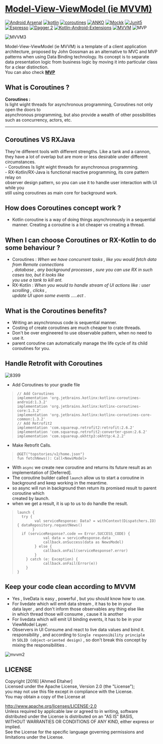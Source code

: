 # [Model-View-ViewModel (ie MVVM)](https://github.com/ahmedeltaher/Android-MVVM-architecture)



[![Android Arsenal](https://img.shields.io/badge/Android%20Arsenal-android--best--practices-brightgreen.svg?style=flat)](https://android-arsenal.com/details/3/4975)  [![kotlin](https://img.shields.io/badge/Kotlin-1.3.xxx-brightgreen.svg)](https://kotlinlang.org/)  [![coroutines](https://img.shields.io/badge/coroutines-asynchronous-red.svg)](https://kotlinlang.org/docs/reference/coroutines-overview.html) [![ANKO](https://img.shields.io/badge/Anko-commons-blue.svg)](https://github.com/Kotlin/anko) [![Mockk](https://img.shields.io/badge/Mockk-testing-yellow.svg)](https://mockk.io/)      [![Junit5](https://img.shields.io/badge/Junit5-testing-yellowgreen.svg)](https://junit.org/junit5/)   [![Espresso](https://img.shields.io/badge/Espresso-testing-lightgrey.svg)](https://developer.android.com/training/testing/espresso/)  [![Dagger 2](https://img.shields.io/badge/Dagger-2.xx-orange.svg)](https://google.github.io/dagger/)  [![Kotlin-Android-Extensions ](https://img.shields.io/badge/Kotlin--Android--Extensions-plugin-red.svg)](https://kotlinlang.org/docs/tutorials/android-plugin.html) [![MVVM ](https://img.shields.io/badge/Clean--Code-MVVM-brightgreen.svg)](https://github.com/googlesamples/android-architecture)  ![MVP ](https://img.shields.io/badge/Clean--Code-MVP-brightgreen.svg)  
  
![MVVM3](https://user-images.githubusercontent.com/1812129/68319232-446cf900-00be-11ea-92cf-cad817b2af2c.png)

Model-View-ViewModel (ie MVVM) is a template of a client application architecture, proposed by John Gossman as an alternative to MVC and MVP patterns when using Data Binding technology. Its concept is to separate data presentation logic from business logic by moving it into particular class for a clear distinction.  
You can also check [**MVP**](https://github.com/ahmedeltaher/Android-MVP-Architecture) 
  
  
**What is Coroutines ?**  
-------------------  
  
 **Coroutines :**  
Is light wight threads for asynchronous programming, Coroutines not only open the doors to  
asynchronous programming, but also provide a wealth of other possibilities such as concurrency, actors, etc.  
  
----------  
  
**Coroutines VS RXJava**  
-------------------  
They're different tools with different strengths. Like a tank and a cannon, they have a lot of overlap but are more or less desirable under different circumstances.  
        - Coroutines Is light wight threads for asynchronous programming.  
        - RX-Kotlin/RX-Java is functional reactive programming, its core pattern relay on  
        observer design pattern, so you can use it to handle user interaction with UI while you  
        still using coroutines as main core for background work.  
  
**How does Coroutines concept work ?**  
------------  
 - Kotlin coroutine is a way of doing things asynchronously in a sequential manner. Creating a coroutine is a lot cheaper vs creating a thread.  
  
  
**When I can choose Coroutines or RX-Kotlin to do some behaviour ?**  
--------------------------  
 - Coroutines : *When we have concurrent tasks , like you would fetch data from Remote connections  
 , database , any background processes , sure you can use RX in such cases too, but it looks like  
  you use a tank to kill ant.*  
 - RX-Kotlin : *When you would to handle stream of UI actions like : user scrolling , clicks ,  
 update UI upon some events .....ect .*  
  
  
**What is the Coroutines benefits?**  
-----------------------------  
  
 - Writing an asynchronous code is sequential manner.  
 - Costing of create coroutines are much cheaper to crate threads.  
 - Don't be over engineered to use observable pattern, when no need to use it.  
 - parent coroutine can automatically manage the life cycle of its child coroutines for you.  
  
  
**Handle Retrofit with Coroutines**  
-----------------------------  
  
![8399](https://user-images.githubusercontent.com/1812129/68318999-e93b0680-00bd-11ea-9d76-058222c7a654.png)  
  
 - Add Coroutines to your gradle file  
  
>     // Add Coroutines  
>     implementation 'org.jetbrains.kotlinx:kotlinx-coroutines-android:1.3.2'  
>     implementation 'org.jetbrains.kotlinx:kotlinx-coroutines-core:1.3.2'  
>     implementation 'org.jetbrains.kotlinx:kotlinx-coroutines-core-common:1.3.2'  
>     // Add Retrofit2  
>     implementation 'com.squareup.retrofit2:retrofit:2.6.2'  
>     implementation 'com.squareup.retrofit2:converter-gson:2.6.2'  
>     implementation 'com.squareup.okhttp3:okhttp:4.2.2'  
  
  
 - Make Retrofit Calls.  
  
>     @GET("topstories/v2/home.json")  
>     fun fetchNews(): Call<NewsModel>  
  
  
 - With ```async``` we create new coroutine and returns its future result as an implementation of [Deferred].  
 - The coroutine builder called ```launch``` allow us to start a coroutine in background and keep working in the meantime.  
 - so async will run in background then return its promised result to parent coroutine which  
 created by launch.  
 - when we get a result, it is up to us to do handle the result. 
  
  
  
  
  
>     launch {  
>       try {  
>             val serviceResponse: Data? = withContext(Dispatchers.IO) { dataRepository.requestNews()  
>            }  
>       if (serviceResponse?.code == Error.SUCCESS_CODE) {  
>                 val data = serviceResponse.data  
>                 callback.onSuccess(data as NewsModel)  
>             } else {  
>                 callback.onFail(serviceResponse?.error)  
>             }  
>         } catch (e: Exception) {  
>                 callback.onFail(Error(e))  
>         }  
>     }  
  
  
  
  
  
**Keep your code clean according to MVVM**  
-----------------------------  
 - Yes , liveData is easy , powerful , but you should know how to use.  
 - For livedate which will emit data stream , it has to be in your  
   data layer , and don't inform those observables any thing else like  
   in which thread those will consume , cause it is another  
 - For livedata which will emit UI binding events, it has to be in your ViewModel Layer.  
 - Observers in UI Consume and react to live data values and bind it.  
   responsibility , and according to `Single responsibility principle`  
  in `SOLID (object-oriented design)` , so don't break this concept by  
   mixing the responsibilities .  
    
  ![mvvm2](https://user-images.githubusercontent.com/1812129/68319008-e9d39d00-00bd-11ea-9245-ebedd2a2c067.png)

## LICENSE
Copyright [2016] [Ahmed Eltaher]    
Licensed under the Apache License, Version 2.0 (the "License");    
you may not use this file except in compliance with the License.    
You may obtain a copy of the License at    
    
 http://www.apache.org/licenses/LICENSE-2.0    
Unless required by applicable law or agreed to in writing, software    
distributed under the License is distributed on an "AS IS" BASIS,    
WITHOUT WARRANTIES OR CONDITIONS OF ANY KIND, either express or implied.    
See the License for the specific language governing permissions and    
limitations under the License.